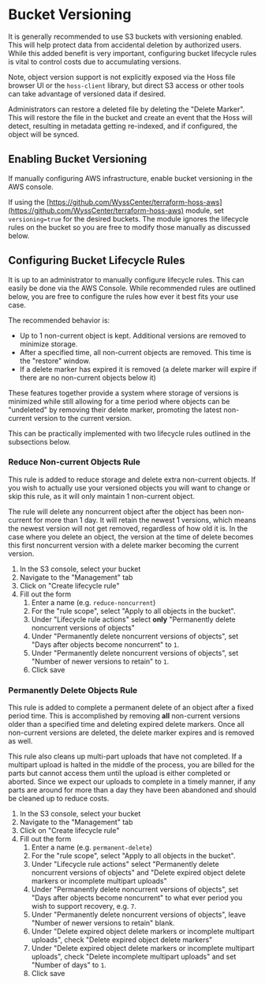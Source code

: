 # Bucket Versioning

It is generally recommended to use S3 buckets with versioning enabled. This will help protect data from accidental
deletion by authorized users. While this added benefit is very important, configuring bucket lifecycle rules is vital to control
costs due to accumulating versions. 

Note, object version support is not explicitly exposed via the Hoss file browser UI or the `hoss-client` library,
but direct S3 access or other tools can take advantage of versioned data if desired.

Administrators can restore a deleted file by deleting the "Delete Marker". This will restore the file in the
bucket and create an event that the Hoss will detect, resulting in metadata getting re-indexed, and if configured,
the object will be synced.

## Enabling Bucket Versioning
If manually configuring AWS infrastructure, enable bucket versioning in the AWS console.

If using the [https://github.com/WyssCenter/terraform-hoss-aws](https://github.com/WyssCenter/terraform-hoss-aws)
module, set `versioning=true` for the desired buckets. The module ignores the lifecycle rules on the bucket
so you are free to modify those manually as discussed below.

## Configuring Bucket Lifecycle Rules

It is up to an administrator to manually configure lifecycle rules. This can easily be done via the AWS Console.
While recommended rules are outlined below, you are free to configure the rules how ever it best fits your use case.

The recommended behavior is:
* Up to 1 non-current object is kept. Additional versions are removed to minimize storage.
* After a specified time, all non-current objects are removed. This time is the "restore" window.
* If a delete marker has expired it is removed (a delete marker will expire if there are no non-current objects below it)

These features together provide a system where storage of versions is minimized while still allowing for a time period
where objects can be "undeleted" by removing their delete marker, promoting the latest non-current version to the current
version.

This can be practically implemented with two lifecycle rules outlined in the subsections below.

### Reduce Non-current Objects Rule
This rule is added to reduce storage and delete extra non-current objects. If you wish to actually use your versioned objects
you will want to change or skip this rule, as it will only maintain 1 non-current object.

The rule will delete any noncurrent object after the object has been non-current for more than 1 day. It will retain the newest 1 versions, which
means the newest version will not get removed, regardless of how old it is. In the case where you delete an object, the version at the time
of delete becomes this first noncurrent version with a delete marker becoming the current version.

1) In the S3 console, select your bucket
2) Navigate to the "Management" tab
3) Click on "Create lifecycle rule"
4) Fill out the form
   1) Enter a name (e.g. `reduce-noncurrent`)
   2) For the "rule scope", select "Apply to all objects in the bucket".
   3) Under "Lifecycle rule actions" select **only** "Permanently delete noncurrent versions of objects"
   4) Under "Permanently delete noncurrent versions of objects", set "Days after objects become noncurrent" to `1`. 
   5) Under "Permanently delete noncurrent versions of objects", set "Number of newer versions to retain" to `1`. 
   6) Click save



### Permanently Delete Objects Rule
This rule is added to complete a permanent delete of an object after a fixed period time. This is accomplished by removing **all** non-current versions
older than a specified time and deleting expired delete markers. Once all non-current versions are deleted, the delete marker expires and is removed as well.

This rule also cleans up multi-part uploads that have not completed. If a multipart upload is halted in the middle of the process, you are billed for the parts
but cannot access them until the upload is either completed or aborted. Since we expect our uploads to complete in a timely manner, if any parts are around for more
than a day they have been abandoned and should be cleaned up to reduce costs.

1) In the S3 console, select your bucket
2) Navigate to the "Management" tab
3) Click on "Create lifecycle rule"
4) Fill out the form
   1) Enter a name (e.g. `permanent-delete`)
   2) For the "rule scope", select "Apply to all objects in the bucket".
   3) Under "Lifecycle rule actions" select "Permanently delete noncurrent versions of objects" and "Delete expired object delete markers or incomplete multipart uploads"
   4) Under "Permanently delete noncurrent versions of objects", set "Days after objects become noncurrent" to what ever period you wish to support recovery, e.g. `7`.
   5) Under "Permanently delete noncurrent versions of objects", leave "Number of newer versions to retain" blank. 
   6) Under "Delete expired object delete markers or incomplete multipart uploads", check "Delete expired object delete markers"
   7) Under "Delete expired object delete markers or incomplete multipart uploads", check "Delete incomplete multipart uploads" and set "Number of days" to `1`. 
   9) Click save
